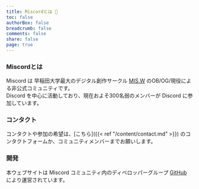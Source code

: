 ```yaml
---
title: Miscordとは 👤
toc: false
authorBox: false
breadcrumb: false
comments: false
share: false
page: true
---
```


### Miscordとは
Miscord は 早稲田大学最大のデジタル創作サークル [MIS.W](https://misw.jp/) のOB/OG/現役による非公式コミュニティです。  
Discord を中心に活動しており、現在およそ300名弱のメンバーが Discord に参加しています。  

### コンタクト
コンタクトや参加の希望は、[こちら]({{< ref "/content/contact.md" >}})  のコンタクトフォームか、コミュニティメンバーまでお願いします。  

### 開発
本ウェブサイトは Miscord コミュニティ内のディベロッパーグループ [GitHub](https://github.com/miscord-dev/) により運営されています。